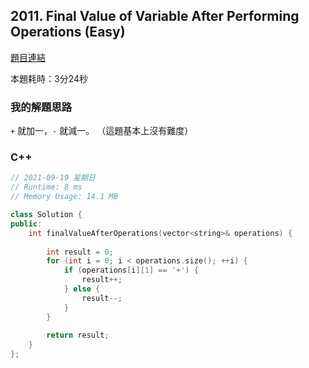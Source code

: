 ## 2011. Final Value of Variable After Performing Operations (Easy)

[題目連結](https://leetcode.com/problems/final-value-of-variable-after-performing-operations/)

本題耗時：3分24秒

### 我的解題思路

`+` 就加一，`-` 就減一。
（這題基本上沒有難度）

### C++

```cpp
// 2021-09-19 星期日
// Runtime: 8 ms
// Memory Usage: 14.1 MB

class Solution {
public:
    int finalValueAfterOperations(vector<string>& operations) {
        
        int result = 0;
        for (int i = 0; i < operations.size(); ++i) {
            if (operations[i][1] == '+') {
                result++;
            } else {
                result--;
            }
        }
        
        return result;
    }
};
```